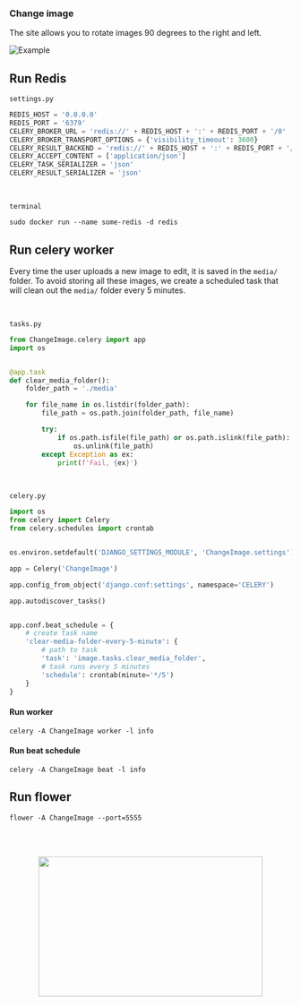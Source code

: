 ### Change image

The site allows you to rotate images 90 degrees to the right and left.

![Example](https://media0.giphy.com/media/v1.Y2lkPTc5MGI3NjExbmJidzNrbTdpeDJrcmtkOXNmdzlnM3Z6YjNhYXY5MTF5bmY3eWU2dSZlcD12MV9pbnRlcm5hbF9naWZfYnlfaWQmY3Q9Zw/xkE6a0hjSKbrVguGAw/giphy.gif)


## Run Redis

`settings.py`
~~~python
REDIS_HOST = '0.0.0.0'
REDIS_PORT = '6379'
CELERY_BROKER_URL = 'redis://' + REDIS_HOST + ':' + REDIS_PORT + '/0'
CELERY_BROKER_TRANSPORT_OPTIONS = {'visibility_timeout': 3600}
CELERY_RESULT_BACKEND = 'redis://' + REDIS_HOST + ':' + REDIS_PORT + '/0'
CELERY_ACCEPT_CONTENT = ['application/json']
CELERY_TASK_SERIALIZER = 'json'
CELERY_RESULT_SERIALIZER = 'json'
~~~
<br>

`terminal`
~~~linux
sudo docker run --name some-redis -d redis
~~~

## Run celery worker
Every time the user uploads a new image to edit, it is saved in the `media/` folder. To avoid storing all these images, we create a scheduled task that will clean out the `media/` folder every 5 minutes.

<br> 

`tasks.py`
~~~python
from ChangeImage.celery import app
import os


@app.task
def clear_media_folder():
    folder_path = './media'

    for file_name in os.listdir(folder_path):
        file_path = os.path.join(folder_path, file_name)

        try:
            if os.path.isfile(file_path) or os.path.islink(file_path):
                os.unlink(file_path)
        except Exception as ex:
            print(f'Fail, {ex}')
~~~

<br>

`celery.py`
~~~python
import os
from celery import Celery
from celery.schedules import crontab


os.environ.setdefault('DJANGO_SETTINGS_MODULE', 'ChangeImage.settings')

app = Celery('ChangeImage')

app.config_from_object('django.conf:settings', namespace='CELERY')

app.autodiscover_tasks()


app.conf.beat_schedule = {
    # create task name
    'clear-media-folder-every-5-minute': {
        # path to task
        'task': 'image.tasks.clear_media_folder',
        # task runs every 5 minutes
        'schedule': crontab(minute='*/5')
    }
}
~~~

#### Run worker
~~~
celery -A ChangeImage worker -l info
~~~

#### Run beat schedule
~~~
celery -A ChangeImage beat -l info
~~~

## Run flower
~~~
flower -A ChangeImage --port=5555
~~~

<br>

<br>

<p align="center">
    <img width="400" height="250" src="https://media0.giphy.com/media/v1.Y2lkPTc5MGI3NjExdGNkNTRsYW5pY2RrbW1zczIxMjg4czQ5eTJlOWMyczNuNGI1dzV4NCZlcD12MV9pbnRlcm5hbF9naWZfYnlfaWQmY3Q9Zw/cMnt7i2RykmpW/giphy.gif">
</p>
